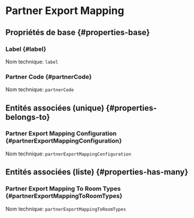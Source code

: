 #  Partner Export Mapping
<!--- THIS FILE IS GENERATED PLEASE DO NOT EDIT IT DIRECTLY --->



## Propriétés de base {#properties-base} ##

### Label {#label}



Nom technique: ```label```

### Partner Code {#partnerCode}



Nom technique: ```partnerCode```


## Entités associées (unique) {#properties-belongs-to} ##

###  Partner Export Mapping Configuration {#partnerExportMappingConfiguration}



Nom technique: ```partnerExportMappingConfiguration```


## Entités associées (liste) {#properties-has-many} ##

###  Partner Export Mapping To Room Types {#partnerExportMappingToRoomTypes}



Nom technique: ```partnerExportMappingToRoomTypes```




